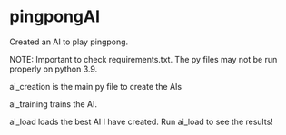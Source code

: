 # pingpongAI
Created an AI to play pingpong.

NOTE: Important to check requirements.txt. The py files may not be run properly on python 3.9. 

ai_creation is the main py file to create the AIs 

ai_training trains the AI. 

ai_load loads the best AI I have created. Run ai_load to see the results! 
